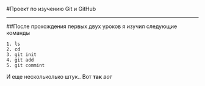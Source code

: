 #Проект по изучению Git и GitHub

---

##После прохождения первых двух уроков я изучил следующие команды
```
1. ls
2. cd
3. git init
4. git add
5. git commint
```
И еще нескольколько штук..
Вот **так**
*вот*
